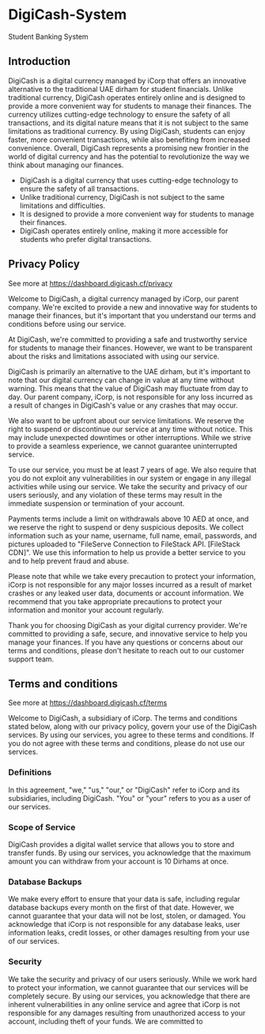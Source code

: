 # DigiCash-System
Student Banking System

## Introduction
DigiCash is a digital currency managed by iCorp that offers an innovative alternative to the traditional UAE dirham for student financials. Unlike traditional currency, DigiCash operates entirely online and is designed to provide a more convenient way for students to manage their finances. The currency utilizes cutting-edge technology to ensure the safety of all transactions, and its digital nature means that it is not subject to the same limitations as traditional currency. By using DigiCash, students can enjoy faster, more convenient transactions, while also benefiting from increased convenience. Overall, DigiCash represents a promising new frontier in the world of digital currency and has the potential to revolutionize the way we think about managing our finances.

* DigiCash is a digital currency that uses cutting-edge technology to ensure the safety of all transactions.
* Unlike traditional currency, DigiCash is not subject to the same limitations and difficulties.
* It is designed to provide a more convenient way for students to manage their finances.
* DigiCash operates entirely online, making it more accessible for students who prefer digital transactions.

## Privacy Policy
See more at https://dashboard.digicash.cf/privacy

Welcome to DigiCash, a digital currency managed by iCorp, our parent company. We're excited to provide a new and innovative way for students to manage their finances, but it's important that you understand our terms and conditions before using our service.

At DigiCash, we're committed to providing a safe and trustworthy service for students to manage their finances. However, we want to be transparent about the risks and limitations associated with using our service.

DigiCash is primarily an alternative to the UAE dirham, but it's important to note that our digital currency can change in value at any time without warning. This means that the value of DigiCash may fluctuate from day to day. Our parent company, iCorp, is not responsible for any loss incurred as a result of changes in DigiCash's value or any crashes that may occur.

We also want to be upfront about our service limitations. We reserve the right to suspend or discontinue our service at any time without notice. This may include unexpected downtimes or other interruptions. While we strive to provide a seamless experience, we cannot guarantee uninterrupted service.

To use our service, you must be at least 7 years of age. We also require that you do not exploit any vulnerabilities in our system or engage in any illegal activities while using our service. We take the security and privacy of our users seriously, and any violation of these terms may result in the immediate suspension or termination of your account.

Payments terms include a limit on withdrawals above 10 AED at once, and we reserve the right to suspend or deny suspicious deposits. We collect information such as your name, username, full name, email, passwords, and pictures uploaded to "FileServe Connection to FileStack API. [FileStack CDN]". We use this information to help us provide a better service to you and to help prevent fraud and abuse.

Please note that while we take every precaution to protect your information, iCorp is not responsible for any major losses incurred as a result of market crashes or any leaked user data, documents or account information. We recommend that you take appropriate precautions to protect your information and monitor your account regularly.

Thank you for choosing DigiCash as your digital currency provider. We're committed to providing a safe, secure, and innovative service to help you manage your finances. If you have any questions or concerns about our terms and conditions, please don't hesitate to reach out to our customer support team.

## Terms and conditions
See more at https://dashboard.digicash.cf/terms

Welcome to DigiCash, a subsidiary of iCorp. The terms and conditions stated below, along with our privacy policy, govern your use of the DigiCash services. By using our services, you agree to these terms and conditions. If you do not agree with these terms and conditions, please do not use our services.

### Definitions

In this agreement, "we," "us," "our," or "DigiCash" refer to iCorp and its subsidiaries, including DigiCash. "You" or "your" refers to you as a user of our services.

### Scope of Service

DigiCash provides a digital wallet service that allows you to store and transfer funds. By using our services, you acknowledge that the maximum amount you can withdraw from your account is 10 Dirhams at once.

### Database Backups

We make every effort to ensure that your data is safe, including regular database backups every month on the first of that date. However, we cannot guarantee that your data will not be lost, stolen, or damaged. You acknowledge that iCorp is not responsible for any database leaks, user information leaks, credit losses, or other damages resulting from your use of our services.

### Security

We take the security and privacy of our users seriously. While we work hard to protect your information, we cannot guarantee that our services will be completely secure. By using our services, you acknowledge that there are inherent vulnerabilities in any online service and agree that iCorp is not responsible for any damages resulting from unauthorized access to your account, including theft of your funds. We are committed to
